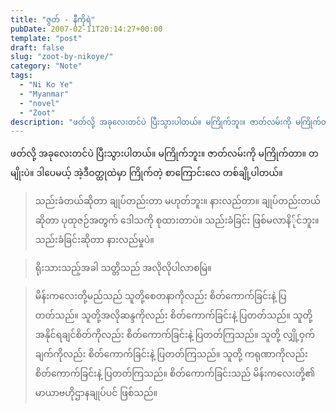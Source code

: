 ```yaml
---
title: "ဇွတ် - နီကိုရဲ"
pubDate: 2007-02-11T20:14:27+00:00
template: "post"
draft: false
slug: "zoot-by-nikoye/"
category: "Note"
tags:
  - "Ni Ko Ye"
  - "Myanmar"
  - "novel"
  - "Zoot"
description: "ဖတ်လို့ အခုလေးတင်ပဲ ပြီးသွားပါတယ်။ မကြိုက်ဘူး။ ဇာတ်လမ်းကို မကြိုက်တာ။ တမျိုးပဲ။ ဒါပေမယ့် အဲ့ဒီဝတ္ထုထဲမှာ ကြိုက်တဲ့ စာကြောင်းလေ တစ်ချို့ပါတယ်။"
---
```


ဖတ်လို့ အခုလေးတင်ပဲ ပြီးသွားပါတယ်။ မကြိုက်ဘူး။ ဇာတ်လမ်းကို မကြိုက်တာ။ တမျိုးပဲ။ ဒါပေမယ့် အဲ့ဒီဝတ္ထုထဲမှာ ကြိုက်တဲ့ စာကြောင်းလေ တစ်ချို့ပါတယ်။

> သည်းခံတယ်ဆိုတာ ချုပ်တည်းတာ မဟုတ်ဘူး။ နားလည်တာ။ ချုပ်တည်းတယ်ဆိုတာ ပုထုဇဉ်အတွက် ဒေါသကို စုထားတာပဲ။ သည်းခံခြင်း ဖြစ်မလာနိ်ုင်ဘူး။ သည်းခံခြင်းဆိုတာ နားလည်မှုပဲ။

> ရိုးသားသည့်အခါ သတ္တိသည် အလိုလိုပါလာစမြဲ။

> မိန်းကလေးတို့မည်သည် သူတို့စေတနာကိုလည်း စိတ်ကောက်ခြင်းနဲ့ ပြတတ်သည်။ သူတို့အလိုဆန္ဒကိုလည်း စိတ်ကောက်ခြင်းနဲ့ ပြတတ်သည်။ သူတို့ အနိုင်ရချင်စိတ်ကိုလည်း စိတ်ကောက်ခြင်းနဲ့ ပြတတ်ကြသည်။ သူတို့ လျှို့ဝှက်ချက်ကိုလည်း စိတ်ကောက်ခြင်းနဲ့ ပြတတ်ကြသည်။ သူတို့ ကရုဏာကိုလည်း စိတ်ကောက်ခြင်းနဲ့ ပြတတ်ကြသည်။ စိတ်ကောက်ခြင်းသည် မိန်းကလေးတို့၏ မာယာဗဟိုဌာနချုပ်ပင် ဖြစ်သည်။
